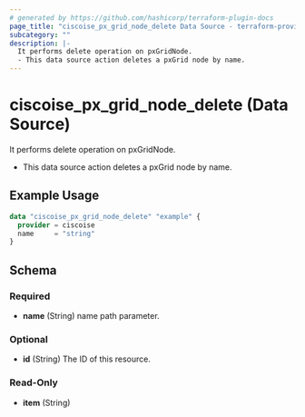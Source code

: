 ```yaml
---
# generated by https://github.com/hashicorp/terraform-plugin-docs
page_title: "ciscoise_px_grid_node_delete Data Source - terraform-provider-ciscoise"
subcategory: ""
description: |-
  It performs delete operation on pxGridNode.
  - This data source action deletes a pxGrid node by name.
---
```


# ciscoise_px_grid_node_delete (Data Source)

It performs delete operation on pxGridNode.

- This data source action deletes a pxGrid node by name.

## Example Usage

```terraform
data "ciscoise_px_grid_node_delete" "example" {
  provider = ciscoise
  name     = "string"
}
```

<!-- schema generated by tfplugindocs -->
## Schema

### Required

- **name** (String) name path parameter.

### Optional

- **id** (String) The ID of this resource.

### Read-Only

- **item** (String)



